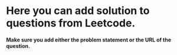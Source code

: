# Here you can add solution to questions from Leetcode.

#### Make sure you add either the problem statement or the URL of the question.